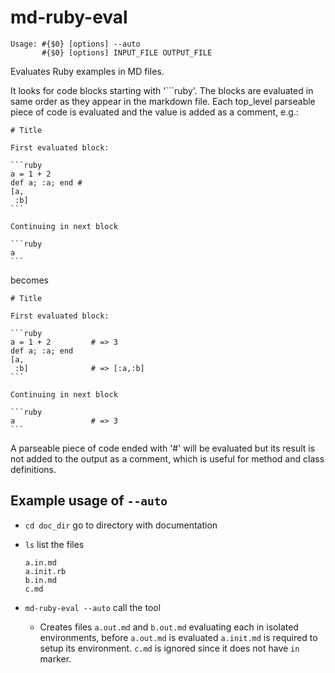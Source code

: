 # md-ruby-eval

    Usage: #{$0} [options] --auto
           #{$0} [options] INPUT_FILE OUTPUT_FILE

Evaluates Ruby examples in MD files.

It looks for code blocks starting with '```ruby'. The blocks are evaluated in same order
as they appear in the markdown file. Each top_level parseable piece of code is evaluated
and the value is added as a comment, e.g.:

    # Title

    First evaluated block:

    ```ruby
    a = 1 + 2
    def a; :a; end #
    [a,
     :b]
    ```

    Continuing in next block

    ```ruby
    a
    ```

becomes

    # Title

    First evaluated block:

    ```ruby
    a = 1 + 2         # => 3
    def a; :a; end
    [a,
     :b]              # => [:a,:b]
    ```

    Continuing in next block

    ```ruby
    a                 # => 3
    ```

A parseable piece of code ended with '#' will be evaluated but its result is not
added to the output as a comment, which is useful for method and class definitions.

## Example usage of `--auto`

-   `cd doc_dir` go to directory with documentation
-   `ls` list the files

        a.in.md
        a.init.rb
        b.in.md
        c.md

-   `md-ruby-eval --auto` call the tool
    -   Creates files `a.out.md` and `b.out.md` evaluating each in isolated environments, before
        `a.out.md` is evaluated `a.init.md` is required to setup its environment. `c.md` is ignored
        since it does not have `in` marker.
